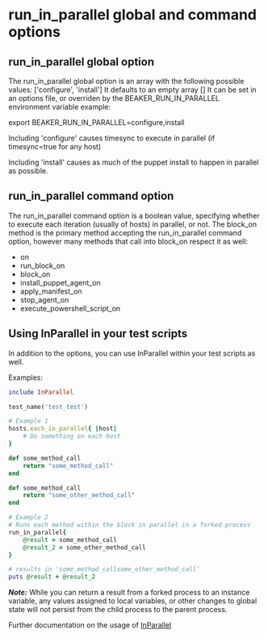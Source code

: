 # run_in_parallel global and command options

## run_in_parallel global option
The run_in_parallel global option is an array with the following possible values: ['configure', 'install']
It defaults to an empty array []
It can be set in an options file, or overriden by the BEAKER_RUN_IN_PARALLEL environment variable
example:

export BEAKER_RUN_IN_PARALLEL=configure,install

Including 'configure' causes timesync to execute in parallel (if timesync=true for any host)

Including 'install' causes as much of the puppet install to happen in parallel as possible.

## run_in_parallel command option
The run_in_parallel command option is a boolean value, specifying whether to execute each iteration (usually of hosts)
in parallel, or not.  The block_on method is the primary method accepting the run_in_parallel command option,
however many methods that call into block_on respect it as well:
- on
- run_block_on
- block_on
- install_puppet_agent_on
- apply_manifest_on
- stop_agent_on
- execute_powershell_script_on

## Using InParallel in your test scripts
In addition to the options, you can use InParallel within your test scripts as well.

Examples:
```ruby
include InParallel

test_name('test_test')

# Example 1
hosts.each_in_parallel{ |host|
    # Do something on each host
}

def some_method_call
    return "some_method_call"
end

def some_method_call
    return "some_other_method_call"
end

# Example 2
# Runs each method within the block in parallel in a forked process
run_in_parallel{
    @result = some_method_call
    @result_2 = some_other_method_call
}

# results in 'some_method_callsome_other_method_call'
puts @result + @result_2
```

**_Note:_** While you can return a result from a forked process to an instance variable, any values assigned to local variables, or other changes to global state will not persist from the child process to the parent process.

Further documentation on the usage of [InParallel](http://github/puppetlabs/in-parallel/readme.md)
